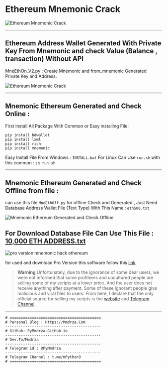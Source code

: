 # Ethereum Mnemonic Crack

![Ethereum Mnemonic Crack](https://raw.githubusercontent.com/Pymmdrza/EthereumMnemonicCrack/mainx/ethereumcover3d.webp 'Ethereum Mnemonic Crack')

---
Ethereum Address Wallet Generated With Private Key From Mnemonic and check Value (Balance , transaction) Without API
---
MneEthOn_V2.py : Create Mnemonic and from_mnemonic Generated Private Key and Address.

![Ethereum Mnemonic Crack](https://raw.githubusercontent.com/Pymmdrza/EthereumMnemonicCrack/mainx/MneEthOn_V2.JPG)

---
## Mnemonic Ethereum Generated and Check Online :

First Install All Package With Common or Easy installing File:

```
pip install hdwallet
pip install lxml
pip install rich
pip install mnemonic
```

Easy Install File From Windows : `INSTALL.bat` For Linux Can Use `run.sh` with this common : `sh run.sh`

---
## Mnemonic Ethereum Generated and Check Offline from file :

can use this file `MneEthOff.py` for offline Check and Generated , Just Need Database Address Wallet File (Text Type) With This Name : `eth500.txt`

![Mnemonic Ethereum Generated and Check Offline](https://raw.githubusercontent.com/Pymmdrza/EthereumMnemonicCrack/mainx/MneEthOff.JPG)

For Download Database File Can Use This File : [10,000 ETH ADDRESS.txt](https://github.com/Pymmdrza/Rich-Address-Wallet/blob/main/10000ETHRichAddress.md)
---

![pro version mnemonic hack ethereum](https://raw.githubusercontent.com/Pymmdrza/EthereumMnemonicCrack/mainx/eth--pro--win.JPG)

for used and download Pro Version this software follow this [link](https://mmdrza.com)


> **Warning**
> Unfortunately, due to the ignorance of some dear users, we were not informed that some profiteers and uncultured people are selling some of my scripts at a lower price. And the user does not receive anything after payment. Some of these ignorant people give malicious and viral files to users. From here, I declare that the only official source for selling my scripts is the [website](https://mmdrza.com) and [Telegram Channel](https://t.me/CryptoAttacker).
---
```
# =========================================
# Personal Blog : Https://Mmdrza.Com 
-------------------------------------------
# Github: PyMmdrza.GitHub.io
-------------------------------------------
# Dev.To/Mmdrza
-------------------------------------------
# Telegram id : @PyMmdrza
-------------------------------------------
# Telegram CHannel : t.me/mPython3
# =========================================
```
